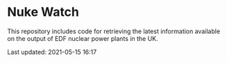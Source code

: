 # Nuke Watch

This repository includes code for retrieving the latest information available on the output of EDF nuclear power plants in the UK.

Last updated: 2021-05-15 16:17